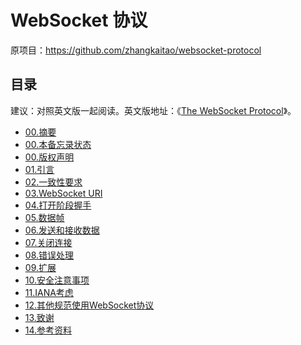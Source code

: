 WebSocket 协议
============
原项目：https://github.com/zhangkaitao/websocket-protocol

## 目录
建议：对照英文版一起阅读。英文版地址：《[The WebSocket Protocol](http://tools.ietf.org/html/rfc6455)》。 

* [00.摘要](abstract.md)
* [00.本备忘录状态](status-of-this-memo.md)
* [00.版权声明](copyright-notice.md)
* [01.引言](introduction.md)
* [02.一致性要求](conformance-requirements.md)
* [03.WebSocket URI](websocket-uri.md)
* [04.打开阶段握手](opening-handshake.md)
* [05.数据帧](data-framing.md)
* [06.发送和接收数据](sending-and-receiving-data.md)
* [07.关闭连接](closing-the-connection.md)
* [08.错误处理](error-handling.md)
* [09.扩展](extensions.md)
* [10.安全注意事项](security-considerations.md)
* [11.IANA考虑](iana-considerations.md)
* [12.其他规范使用WebSocket协议](using-the-websocket-protocol-from-other-specifications.md)
* [13.致谢](acknowledgements.md)
* [14.参考资料](references.md)

